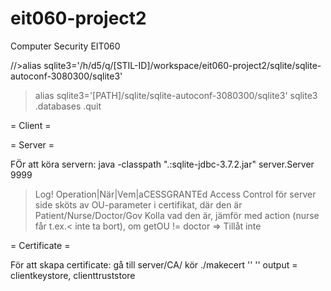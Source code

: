 eit060-project2
===============

Computer Security EIT060

//>alias sqlite3='/h/d5/q/[STIL-ID]/workspace/eit060-project2/sqlite/sqlite-autoconf-3080300/sqlite3'
>alias sqlite3='[PATH]/sqlite/sqlite-autoconf-3080300/sqlite3'
>sqlite3
>.databases
>.quit


= Client =


= Server =

FÖr att köra servern:
java -classpath ".:sqlite-jdbc-3.7.2.jar" server.Server 9999


> Log! Operation|När|Vem|aCESSGRANTEd
> Access Control för server side sköts av OU-parameter i certifikat, där den är Patient/Nurse/Doctor/Gov
 	Kolla vad den är, jämför med action (nurse får t.ex.< inte ta bort), om getOU != doctor => Tillåt inte


= Certificate =

För att skapa certificate:
gå till server/CA/
kör ./makecert '<name>' '<member type>'
output = clientkeystore, clienttruststore
